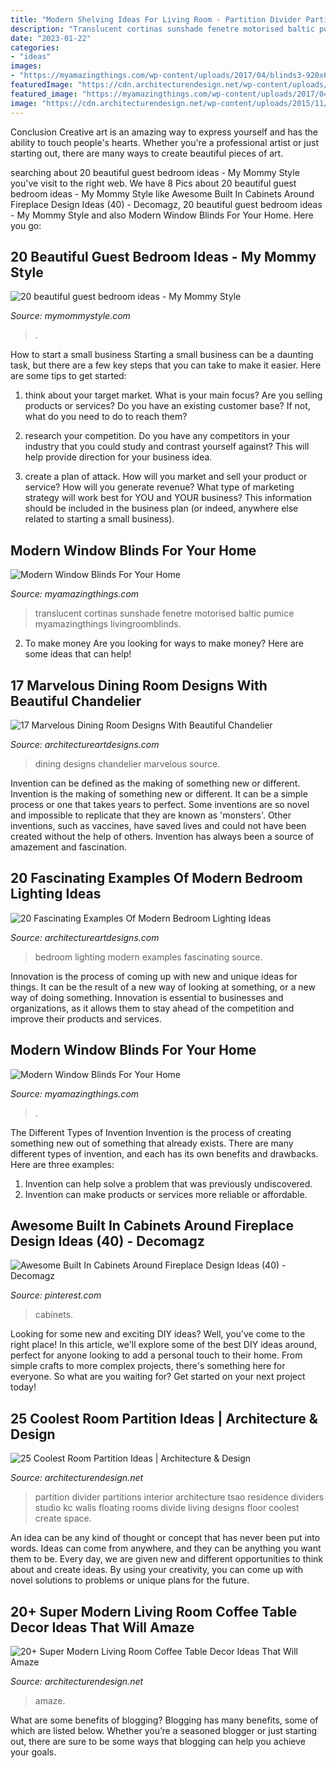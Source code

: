 ```yaml
---
title: "Modern Shelving Ideas For Living Room - Partition Divider Partitions Interior Architecture Tsao Residence Dividers Studio Kc Walls Floating Rooms Divide Living Designs Floor Coolest Create Space"
description: "Translucent cortinas sunshade fenetre motorised baltic pumice myamazingthings livingroomblinds"
date: "2023-01-22"
categories:
- "ideas"
images:
- "https://myamazingthings.com/wp-content/uploads/2017/04/blinds3-920x614.jpg"
featuredImage: "https://cdn.architecturendesign.net/wp-content/uploads/2015/11/AD-01-cozy-home-decor-living-room-ideas.jpg"
featured_image: "https://myamazingthings.com/wp-content/uploads/2017/04/blinds3-920x614.jpg"
image: "https://cdn.architecturendesign.net/wp-content/uploads/2015/11/AD-01-cozy-home-decor-living-room-ideas.jpg"
---
```



Conclusion
Creative art is an amazing way to express yourself and has the ability to touch people's hearts. Whether you're a professional artist or just starting out, there are many ways to create beautiful pieces of art.

	

		
searching about 20 beautiful guest bedroom ideas - My Mommy Style you've visit to the right web. We have 8 Pics about 20 beautiful guest bedroom ideas - My Mommy Style like Awesome Built In Cabinets Around Fireplace Design Ideas (40) - Decomagz, 20 beautiful guest bedroom ideas - My Mommy Style and also Modern Window Blinds For Your Home. Here you go:
		
    
## 20 Beautiful Guest Bedroom Ideas - My Mommy Style

<img loading=lazy src="https://www.mymommystyle.com/wp-content/uploads/2016/02/17-15722-post/guest-bedroom-8.jpg" onerror="this.onerror=null;this.src='https://tse2.mm.bing.net/th?id=OIP.MZzvp5zyVKnROHOeZhH8bwHaLH&amp;pid=15.1';" alt="20 beautiful guest bedroom ideas - My Mommy Style">

_Source: mymommystyle.com_

>. 

	

How to start a small business
Starting a small business can be a daunting task, but there are a few key steps that you can take to make it easier. Here are some tips to get started:
1. think about your target market. What is your main focus? Are you selling products or services? Do you have an existing customer base? If not, what do you need to do to reach them?

2. research your competition. Do you have any competitors in your industry that you could study and contrast yourself against? This will help provide direction for your business idea.

3. create a plan of attack. How will you market and sell your product or service? How will you generate revenue? What type of marketing strategy will work best for YOU and YOUR business? This information should be included in the business plan (or indeed, anywhere else related to starting a small business).

    
## Modern Window Blinds For Your Home

<img loading=lazy src="https://myamazingthings.com/wp-content/uploads/2017/04/blinds3-920x614.jpg" onerror="this.onerror=null;this.src='https://tse1.mm.bing.net/th?id=OIP.InnpAd42yF9sonB7-7jQ1AHaE8&amp;pid=15.1';" alt="Modern Window Blinds For Your Home">

_Source: myamazingthings.com_

>translucent cortinas sunshade fenetre motorised baltic pumice myamazingthings livingroomblinds. 

	

2. To make money
Are you looking for ways to make money? Here are some ideas that can help!

    
## 17 Marvelous Dining Room Designs With Beautiful Chandelier

<img loading=lazy src="https://www.architectureartdesigns.com/wp-content/uploads/2016/05/3-84.jpg" onerror="this.onerror=null;this.src='https://tse2.mm.bing.net/th?id=OIP.HJg24PopXFgClXYYQRaVogHaK8&amp;pid=15.1';" alt="17 Marvelous Dining Room Designs With Beautiful Chandelier">

_Source: architectureartdesigns.com_

>dining designs chandelier marvelous source. 

	

Invention can be defined as the making of something new or different.
Invention is the making of something new or different. It can be a simple process or one that takes years to perfect. Some inventions are so novel and impossible to replicate that they are known as 'monsters'. Other inventions, such as vaccines, have saved lives and could not have been created without the help of others. Invention has always been a source of amazement and fascination.

    
## 20 Fascinating Examples Of Modern Bedroom Lighting Ideas

<img loading=lazy src="https://www.architectureartdesigns.com/wp-content/uploads/2015/06/841.jpg" onerror="this.onerror=null;this.src='https://tse1.mm.bing.net/th?id=OIP.ZDJL7lfNOhA1-DIAlI8JLQHaE7&amp;pid=15.1';" alt="20 Fascinating Examples Of Modern Bedroom Lighting Ideas">

_Source: architectureartdesigns.com_

>bedroom lighting modern examples fascinating source. 

	

Innovation is the process of coming up with new and unique ideas for things. It can be the result of a new way of looking at something, or a new way of doing something. Innovation is essential to businesses and organizations, as it allows them to stay ahead of the competition and improve their products and services.

    
## Modern Window Blinds For Your Home

<img loading=lazy src="https://myamazingthings.com/wp-content/uploads/2017/04/blinds4-684x1024.jpg" onerror="this.onerror=null;this.src='https://tse3.mm.bing.net/th?id=OIP.3DMLJOQ9Ywj7s7l34jVwvwHaLF&amp;pid=15.1';" alt="Modern Window Blinds For Your Home">

_Source: myamazingthings.com_

>. 

	

The Different Types of Invention
Invention is the process of creating something new out of something that already exists. There are many different types of invention, and each has its own benefits and drawbacks. Here are three examples: 
1. Invention can help solve a problem that was previously undiscovered. 
2. Invention can make products or services more reliable or affordable. 

    
## Awesome Built In Cabinets Around Fireplace Design Ideas (40) - Decomagz

<img loading=lazy src="https://i.pinimg.com/736x/66/94/6a/66946a9029d04f80136e3a2402af220d.jpg" onerror="this.onerror=null;this.src='https://tse3.mm.bing.net/th?id=OIP.g4pt246Y6LV7Xjl4tEdS5gHaLH&amp;pid=15.1';" alt="Awesome Built In Cabinets Around Fireplace Design Ideas (40) - Decomagz">

_Source: pinterest.com_

>cabinets. 

	

Looking for some new and exciting DIY ideas? Well, you've come to the right place! In this article, we'll explore some of the best DIY ideas around, perfect for anyone looking to add a personal touch to their home. From simple crafts to more complex projects, there's something here for everyone. So what are you waiting for? Get started on your next project today!

    
## 25 Coolest Room Partition Ideas | Architecture &amp; Design

<img loading=lazy src="http://cdn.architecturendesign.net/wp-content/uploads/2014/08/559.jpg" onerror="this.onerror=null;this.src='https://tse2.mm.bing.net/th?id=OIP.ezvH4qoRj1glBCBnrbwgYgHaLH&amp;pid=15.1';" alt="25 Coolest Room Partition Ideas | Architecture &amp; Design">

_Source: architecturendesign.net_

>partition divider partitions interior architecture tsao residence dividers studio kc walls floating rooms divide living designs floor coolest create space. 

	

An idea can be any kind of thought or concept that has never been put into words. Ideas can come from anywhere, and they can be anything you want them to be. Every day, we are given new and different opportunities to think about and create ideas. By using your creativity, you can come up with novel solutions to problems or unique plans for the future.

    
## 20+ Super Modern Living Room Coffee Table Decor Ideas That Will Amaze

<img loading=lazy src="https://cdn.architecturendesign.net/wp-content/uploads/2015/11/AD-01-cozy-home-decor-living-room-ideas.jpg" onerror="this.onerror=null;this.src='https://tse3.mm.bing.net/th?id=OIP.oJ5JVPazshdY9Lwz262-1gHaLH&amp;pid=15.1';" alt="20+ Super Modern Living Room Coffee Table Decor Ideas That Will Amaze">

_Source: architecturendesign.net_

>amaze. 

	

What are some benefits of blogging?
Blogging has many benefits, some of which are listed below. Whether you’re a seasoned blogger or just starting out, there are sure to be some ways that blogging can help you achieve your goals.

